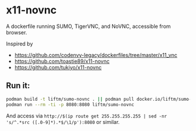 # x11-novnc
A dockerfile running SUMO, TigerVNC, and NoVNC, accessible from browser.

Inspired by
 * https://github.com/codenvy-legacy/dockerfiles/tree/master/x11_vnc
 * https://github.com/toastie89/x11-novnc
 * https://github.com/tukiyo/x11-novnc

## Run it:
```bash
podman build -t liftm/sumo-novnc . || podman pull docker.io/liftm/sumo-novnc
podman run --rm -ti -p 8080:8080 liftm/sumo-novnc
```
And access via `http://$(ip route get 255.255.255.255 | sed -nr 's/^.*src ([.0-9]*).*$/\1/p'):8080` or similar.
